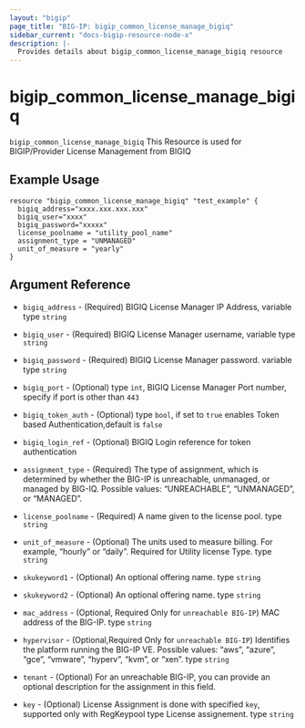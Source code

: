```yaml
---
layout: "bigip"
page_title: "BIG-IP: bigip_common_license_manage_bigiq"
sidebar_current: "docs-bigip-resource-node-x"
description: |-
  Provides details about bigip_common_license_manage_bigiq resource
---
```


# bigip_common_license_manage_bigiq


`bigip_common_license_manage_bigiq` This Resource is used for BIGIP/Provider License Management from BIGIQ


## Example Usage


```hcl
resource "bigip_common_license_manage_bigiq" "test_example" {
  bigiq_address="xxxx.xxx.xxx.xxx"
  bigiq_user="xxxx"
  bigiq_password="xxxxx"
  license_poolname = "utility_pool_name"
  assignment_type = "UNMANAGED"
  unit_of_measure = "yearly"
}
```      

## Argument Reference

* `bigiq_address` - (Required) BIGIQ License Manager IP Address, variable type `string`

* `bigiq_user` - (Required) BIGIQ License Manager username, variable type `string`

* `bigiq_password` - (Required) BIGIQ License Manager password.  variable type `string`

* `bigiq_port` - (Optional) type `int`, BIGIQ License Manager Port number, specify if port is other than `443`

* `bigiq_token_auth` - (Optional) type `bool`, if set to `true` enables Token based Authentication,default is `false`

* `bigiq_login_ref` - (Optional) BIGIQ Login reference for token authentication

* `assignment_type` - (Required) The type of assignment, which is determined by whether the BIG-IP is unreachable, unmanaged, or managed by BIG-IQ. Possible values: “UNREACHABLE”, “UNMANAGED”, or “MANAGED”.

* `license_poolname` - (Required) A name given to the license pool. type `string`

* `unit_of_measure` - (Optional) The units used to measure billing. For example, “hourly” or “daily”. Required for Utility license Type. type `string`

* `skukeyword1` - (Optional) An optional offering name. type `string`

* `skukeyword2` - (Optional) An optional offering name. type `string`

* `mac_address` - (Optional, Required Only for `unreachable BIG-IP`) MAC address of the BIG-IP. type `string` 

* `hypervisor` - (Optional,Required Only for `unreachable BIG-IP`) Identifies the platform running the BIG-IP VE. Possible values: “aws”, “azure”, “gce”, “vmware”, “hyperv”, “kvm”, or “xen”. type `string`

* `tenant` - (Optional) For an unreachable BIG-IP, you can provide an optional description for the assignment in this field.

* `key` - (Optional) License Assignment is done with specified `key`, supported only with RegKeypool type License assignement. type `string`


